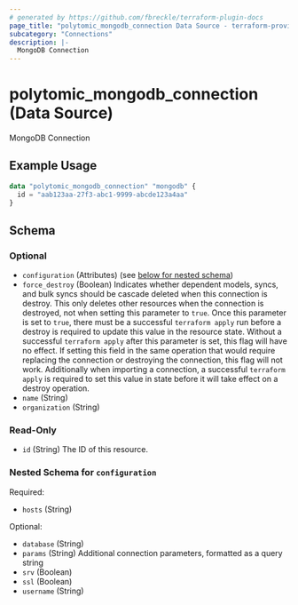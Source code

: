```yaml
---
# generated by https://github.com/fbreckle/terraform-plugin-docs
page_title: "polytomic_mongodb_connection Data Source - terraform-provider-polytomic"
subcategory: "Connections"
description: |-
  MongoDB Connection
---
```


# polytomic_mongodb_connection (Data Source)

MongoDB Connection

## Example Usage

```terraform
data "polytomic_mongodb_connection" "mongodb" {
  id = "aab123aa-27f3-abc1-9999-abcde123a4aa"
}
```

<!-- schema generated by tfplugindocs -->
## Schema

### Optional

- `configuration` (Attributes) (see [below for nested schema](#nestedatt--configuration))
- `force_destroy` (Boolean) Indicates whether dependent models, syncs, and bulk syncs should be cascade deleted when this connection is destroy. This only deletes other resources when the connection is destroyed, not when setting this parameter to `true`. Once this parameter is set to `true`, there must be a successful `terraform apply` run before a destroy is required to update this value in the resource state. Without a successful `terraform apply` after this parameter is set, this flag will have no effect. If setting this field in the same operation that would require replacing the connection or destroying the connection, this flag will not work. Additionally when importing a connection, a successful `terraform apply` is required to set this value in state before it will take effect on a destroy operation.
- `name` (String)
- `organization` (String)

### Read-Only

- `id` (String) The ID of this resource.

<a id="nestedatt--configuration"></a>
### Nested Schema for `configuration`

Required:

- `hosts` (String)

Optional:

- `database` (String)
- `params` (String) Additional connection parameters, formatted as a query string
- `srv` (Boolean)
- `ssl` (Boolean)
- `username` (String)



